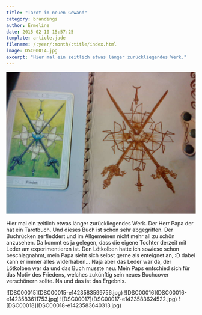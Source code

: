 ```yaml
---
title: "Tarot im neuen Gewand"
category: brandings
author: Ermeline
date: 2015-02-10 15:57:25
template: article.jade
filename: /:year/:month/:title/index.html
image: DSC00014.jpg
excerpt: "Hier mal ein zeitlich etwas länger zurückliegendes Werk."
---
```


![DSC00014](DSC00014.jpg)

Hier mal ein zeitlich etwas länger zurückliegendes Werk. Der Herr Papa der hat ein Tarotbuch. Und dieses Buch ist schon sehr abgegriffen. Der Buchrücken zerfleddert und im Allgemeinen nicht mehr all zu schön anzusehen. Da kommt es ja gelegen, dass die eigene Tochter derzeit mit Leder am experimentieren ist. Den Lötkolben hatte ich sowieso schon beschlagnahmt, mein Papa sieht sich selbst gerne als enteignet an, :D dabei kann er immer alles widerhaben... Naja aber das Leder war da, der Lötkolben war da und das Buch musste neu. Mein Paps entschied sich für das Motiv des Friedens, welches zukünftig sein neues Buchcover verschönern sollte. Na und das ist das Ergebnis.  

<div id='slides' class='slideshow slideshow_portrait'>
![DSC00015](DSC00015-e1423583599756.jpg)
![DSC00016](DSC00016-e1423583611753.jpg)
![DSC00017](DSC00017-e1423583624522.jpg)
![DSC00018](DSC00018-e1423583640313.jpg)
</div>
